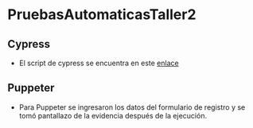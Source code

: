 # PruebasAutomaticasTaller2
## Cypress
* El script de cypress se encuentra en este [enlace](https://github.com/dannyleandro/PruebasAutomaticasTaller2/blob/master/cypress/integration/simple_spec.js)
## Puppeter
* Para Puppeter se ingresaron los datos del formulario de registro y se tomó pantallazo de la evidencia después de la ejecución.
